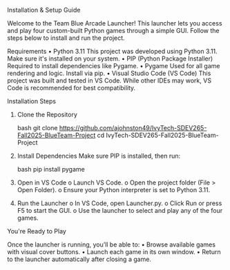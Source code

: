 Installation & Setup Guide

Welcome to the Team Blue Arcade Launcher! This launcher lets you access and play four custom-built Python games through a simple GUI. Follow the steps below to install and run the project.

Requirements
•	Python 3.11 This project was developed using Python 3.11. Make sure it's installed on your system.
•	PIP (Python Package Installer) Required to install dependencies like Pygame.
•	Pygame Used for all game rendering and logic. Install via pip.
•	Visual Studio Code (VS Code) This project was built and tested in VS Code. While other IDEs may work, VS Code is recommended for best compatibility.

Installation Steps

1.	Clone the Repository

      bash
      git clone https://github.com/ajohnston49/IvyTech-SDEV265-Fall2025-BlueTeam-Project
      cd IvyTech-SDEV265-Fall2025-BlueTeam-Project

2.	Install Dependencies Make sure PIP is installed, then run:

  	  bash
      pip install pygame
  	
4.	Open in VS Code
    o	Launch VS Code.
    o	Open the project folder (File > Open Folder).
    o	Ensure your Python interpreter is set to Python 3.11.

5.	Run the Launcher
    o	In VS Code, open Launcher.py.
    o	Click Run or press F5 to start the GUI.
    o	Use the launcher to select and play any of the four games.

You're Ready to Play

Once the launcher is running, you’ll be able to:
  •	Browse available games with visual cover buttons.
  •	Launch each game in its own window.
  •	Return to the launcher automatically after closing a game.

